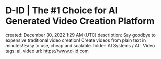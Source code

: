 # D-ID | The #1 Choice for AI Generated Video Creation Platform

created: December 30, 2022 1:29 AM (UTC)
description: Say goodbye to expensive traditional video creation! Create videos from plain text in minutes! Easy to use, cheap and scalable.
folder: AI Systems / AI | Video
tags: ai, video
url: https://www.d-id.com